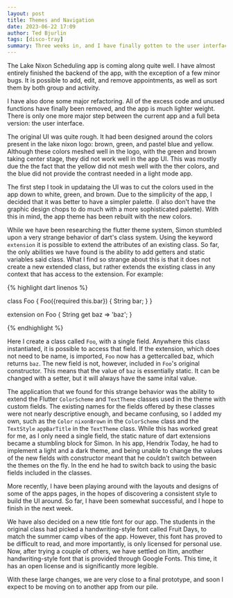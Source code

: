 ```yaml
---
layout: post
title: Themes and Navigation
date: 2023-06-22 17:09
author: Ted Bjurlin
tags: [disco-tray]
summary: Three weeks in, and I have finally gotten to the user interface.
---
```


The Lake Nixon Scheduling app is coming along quite well. I have almost entirely finished the backend of the app, with the exception of a few minor bugs. It is possible to add, edit, and remove appointments, as well as sort them by both group and activity.

I have also done some major refactoring. All of the excess code and unused functions have finally been removed, and the app is much lighter weight. There is only one more major step between the current app and a full beta version: the user interface.

The original UI was quite rough. It had been designed around the colors present in the lake nixon logo: brown, green, and pastel blue and yellow. Although these colors meshed well in the logo, with the green and brown taking center stage, they did not work well in the app UI. This was mostly due the the fact that the yellow did not mesh well with the ther colors, and the blue did not provide the contrast needed in a light mode app.

The first step I took in updataing the UI was to cut the colors used in the app down to white, green, and brown. Due to the simplicity of the app, I decided that it was better to have a simpler palette. (I also don't have the graphic design chops to do much with a more sophisticated palette). With this in mind, the app theme has been rebuilt with the new colors.

While we have been researching the flutter theme system, Simon stumbled upon a very strange behavior of dart's class system. Using the keyword `extension` it is possible to extend the attributes of an existing class. So far, the only abilities we have found is the ability to add getters and static variables said class. What I find so strange about this is that it does not create a new extended class, but rather extends the existing class in any context that has access to the extension. For example:

{% highlight dart linenos %}

class Foo {
    Foo({required this.bar}) {
        String bar;
    }
}

extension on Foo {
    String get baz => 'baz';
}

{% endhighlight %}

Here I create a class called `Foo`, with a single field. Anywhere this class instantiated, it is possible to access that field. If the extension, which does not need to be name, is imported, `Foo` now has a gettercalled baz, which returns `baz`. The new field is not, however, included in `Foo`'s original constructor. This means that the value of `baz` is essentially static. It can be changed with a setter, but it will always have the same inital value.

The application that we found for this strange behavior was the ability to extend the Flutter `ColorScheme` and `TextTheme` classes used in the theme with custom fields. The existing names for the fields offered by these classes were not nearly descriptive enough, and became confusing, so I added my own, such as the `Color` `nixonBrown` in the `ColorScheme` class and the `TextStyle` `appBarTitle` in the `TextTheme` class. While this has worked great for me, as I only need a single field, the static nature of dart extensions became a stumbling block for Simon. In his app, Hendrix Today, he had to implement a light and a dark theme, and being unable to change the values of the new fields with constructor meant that he couldn't switch between the themes on the fly. In the end he had to switch back to using the basic fields included in the classes.

More recently, I have been playing around with the layouts and designs of some of the apps pages, in the hopes of discovering a consistent style to build the UI around. So far, I have been somewhat successful, and I hope to finish in the next week.

We have also decided on a new title font for our app. The students in the original class had picked a handwriting-style font called Fruit Days, to match the summer camp vibes of the app. However, this font has proved to be difficult to read, and more importantly, is only licensed for personal use. Now, after trying a couple of others, we have settled on Itim, another handwriting-style font that is provided through Google Fonts. This time, it has an open license and is significantly more legible.

With these large changes, we are very close to a final prototype, and soon I expect to be moving on to another app from our pile.